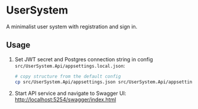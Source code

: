 # UserSystem

A minimalist user system with registration and sign in.

## Usage

1. Set JWT secret and Postgres connection string in config `src/UserSystem.Api/appsettings.local.json`:
    ```sh
    # copy structure from the default config
    cp src/UserSystem.Api/appsettings.json src/UserSystem.Api/appsettings.local.json
    ```

2. Start API service and navigate to Swagger UI: [http://localhost:5254/swagger/index.html](http://localhost:5254/swagger/index.html)

